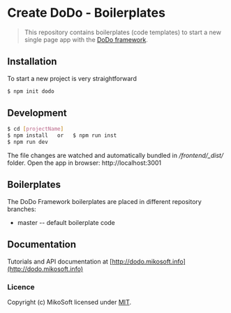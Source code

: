 # Create DoDo - Boilerplates
> This repository contains boilerplates (code templates) to start a new single page app with the [DoDo framework](http://dodo.mikosoft.info).


## Installation
To start a new project is very straightforward
```bash
$ npm init dodo
```


## Development
```bash
$ cd [projectName]
$ npm install   or   $ npm run inst
$ npm run dev
```
The file changes are watched and automatically bundled in */frontend/_dist/* folder.
Open the app in browser: http://localhost:3001


## Boilerplates
The DoDo Framework boilerplates are placed in different repository branches:
- master -- default boilerplate code


## Documentation
Tutorials and API documentation at [http://dodo.mikosoft.info](http://dodo.mikosoft.info)


### Licence
Copyright (c) MikoSoft licensed under [MIT](./LICENSE).
